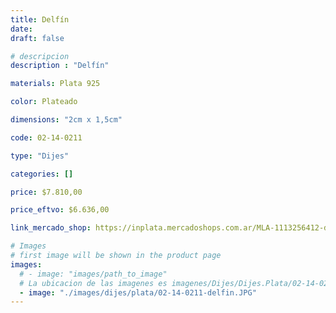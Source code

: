 ```yaml
---
title: Delfín
date: 
draft: false

# descripcion
description : "Delfín"

materials: Plata 925

color: Plateado

dimensions: "2cm x 1,5cm"

code: 02-14-0211

type: "Dijes"

categories: []

price: $7.810,00

price_eftvo: $6.636,00

link_mercado_shop: https://inplata.mercadoshops.com.ar/MLA-1113256412-dije-de-plata-delfín-_JM

# Images
# first image will be shown in the product page
images:
  # - image: "images/path_to_image"
  # La ubicacion de las imagenes es imagenes/Dijes/Dijes.Plata/02-14-0211-delfin
  - image: "./images/dijes/plata/02-14-0211-delfin.JPG"
---
```

